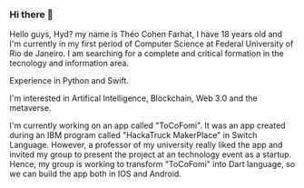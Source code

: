 ### Hi there 👋

Hello guys, Hyd? my name is Théo Cohen Farhat, I have 18 years old and I'm currently in my first period of Computer Science at Federal University of Rio de Janeiro. 
I am searching for a complete and critical formation in the tecnology and information area.

Experience in Python and Swift.

I'm interested in Artifical Intelligence, Blockchain, Web 3.0 and the metaverse.

I'm currently working on an app called "ToCoFomi". It was an app created during an IBM program called "HackaTruck MakerPlace" in Switch Language. 
However, a professor of my university really liked the app and invited my group to present the project at an technology event as a startup. 
Hence, my group is working to transform "ToCoFomi" into Dart language, so we can build the app both in IOS and Android.
